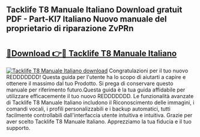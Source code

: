 ## Tacklife T8 Manuale Italiano Download gratuit PDF - Part-Kl7 Italiano Nuovo manuale del proprietario di riparazione ZvPRn

# <h2><a href="http://dfe83xs.blite.top/?on=Tacklife+T8+Manuale+Italiano">🔗Download 👉🔴 Tacklife T8 Manuale Italiano</a></h2>

[![Tacklife T8 Manuale Italiano download](https://i.imgur.com/lujVjoI.png)](http://dfe83xs.blite.top/?on=Tacklife+T8+Manuale+Italiano)
Congratulazioni per il tuo nuovo REDDDDDDD! Questa guida per l'utente ha lo scopo di aiutarti a capire e ottenere il massimo dal tuo Prodotto. Si prega di conservare questo manuale per riferimento futuro.Questa guida è la tua guida affidabile per utilizzare efficacemente il tuo nuovo REDDDDDDD. Le funzionalità avanzate di Tacklife T8 Manuale Italiano includono il Riconoscimento delle immagini, i comandi vocali, i profili personalizzabili e i backup automatici, tutti facilmente controllabili dall'interfaccia utente intuitiva e intuitiva. Grazie per aver scelto Tacklife T8 Manuale Italiano. Apprezziamo la tua fiducia e il tuo supporto.
